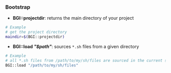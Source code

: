 ### Bootstrap
* **BGI::projectdir**: returns the main directory of your project
```bash
# Example
# get the project directory
maindir=$(BGI::projectdir)
```
* **BGI::load _"$path"_**: sources `*.sh` files from a given directory
```bash
# Example
# all *.sh files from /path/to/my/sh/files are sourced in the current script
BGI::load "/path/to/my/sh/files"
```
